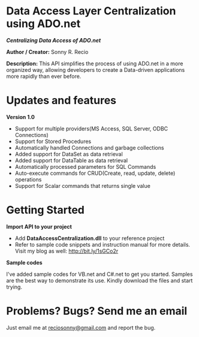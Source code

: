 Data Access Layer Centralization using ADO.net
==============================================

<b><i>Centralizing Data Access of ADO.net</i></b>

<b>Author / Creator:</b> Sonny R. Recio

<b>Description:</b> This API simplifies the process of using ADO.net in a more organized way, allowing developers to create a Data-driven applications more rapidly than ever before.


Updates and features
=====================

<b>Version 1.0</b>

* Support for multiple providers(MS Access, SQL Server, ODBC Connections)
* Support for Stored Procedures
* Automatically handled Connections and garbage collections
*	Added support for DataSet as data retrieval
*	Added support for DataTable as data retrieval
*	Automatically processed parameters for SQL Commands
*	Auto-execute commands for CRUD(Create, read, update, delete) operations
*	Support for Scalar commands that returns single value

Getting Started
===============

<b>Import API to your project</b>
* Add <b>DataAccessCentralization.dll</b> to your reference project
* Refer to sample code snippets and instruction manual for more details. Visit my blog as well: http://bit.ly/1sGCo2r

<b>Sample codes</b>

I've added sample codes for VB.net and C#.net to get you started. Samples are the best way to demonstrate its use. Kindly download the files and start trying.


Problems? Bugs? Send me an email
================================

Just email me at reciosonny@gmail.com and report the bug.
